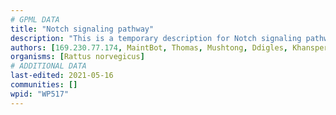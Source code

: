 ```yaml
---
# GPML DATA
title: "Notch signaling pathway"
description: "This is a temporary description for Notch signaling pathway"
authors: [169.230.77.174, MaintBot, Thomas, Mushtong, Ddigles, Khanspers, L Dupuis, Eweitz]
organisms: [Rattus norvegicus]
# ADDITIONAL DATA
last-edited: 2021-05-16
communities: []
wpid: "WP517"
---
```

